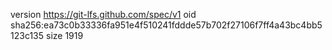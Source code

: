 version https://git-lfs.github.com/spec/v1
oid sha256:ea73c0b33336fa951e4f510241fddde57b702f27106f7ff4a43bc4bb5123c135
size 1919
